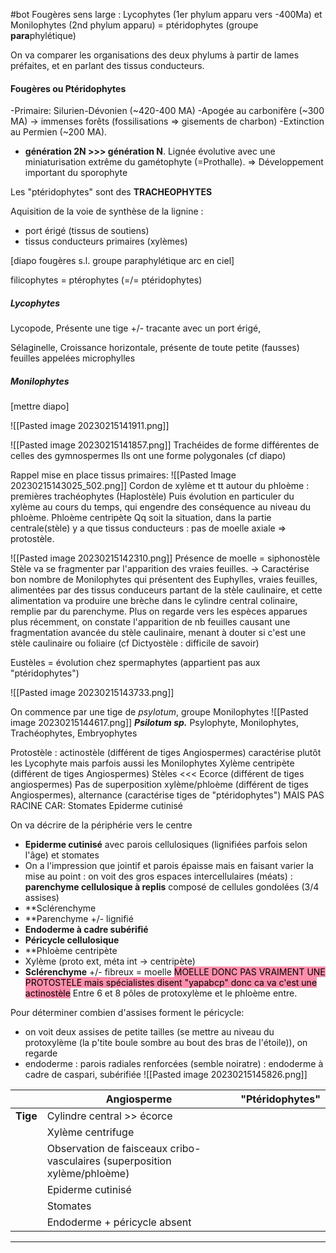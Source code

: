#bot
Fougères sens large :  Lycophytes (1er phylum apparu vers -400Ma) et Monilophytes (2nd phylum apparu) = ptéridophytes (groupe **para**phylétique)


On va comparer les organisations des deux phylums à partir de lames préfaites, et en parlant des tissus conducteurs.

#### Fougères ou Ptéridophytes 
-Primaire: Silurien-Dévonien (~420-400 MA) 
-Apogée au carbonifère (~300 MA) → immenses forêts (fossilisations ⇒ gisements de charbon) 
-Extinction au Permien (~200 MA). 

- **génération 2N >>> génération N**. Lignée évolutive avec une miniaturisation extrême du gamétophyte (=Prothalle). ⇒ Développement important du sporophyte

Les "ptéridophytes" sont des **TRACHEOPHYTES**

Aquisition de la voie de synthèse de la lignine :
- port érigé (tissus de soutiens)
- tissus conducteurs primaires (xylèmes)

[diapo fougères s.l. groupe paraphylétique arc en ciel]

filicophytes = ptérophytes (=/= ptéridophytes)

##### Lycophytes

Lycopode, 
Présente une tige +/- tracante avec un port érigé,

Sélaginelle,
Croissance horizontale, présente de toute petite (fausses) feuilles appelées microphylles

##### Monilophytes
[mettre diapo]

![[Pasted image 20230215141911.png]]

![[Pasted image 20230215141857.png]]
Trachéides de forme différentes de celles des gymnospermes
Ils ont une forme polygonales (cf diapo)


Rappel mise en place tissus primaires:
![[Pasted Image 20230215143025_502.png]]
Cordon de xylème et tt autour du phloème : premières trachéophytes (Haplostèle)
Puis évolution en particuler du xylème au cours du temps, qui engendre des conséquence au niveau du phloème.
Phloème centripète
Qq soit la situation, dans la partie centrale(stèle) y a que tissus conducteurs : pas de moelle axiale
=> protostèle.


![[Pasted image 20230215142310.png]]
Présence de moelle = siphonostèle
Stèle va se fragmenter par l'apparition des vraies feuilles.
-> Caractérise bon nombre de Monilophytes qui présentent des Euphylles, vraies feuilles, alimentées par des tissus conduceurs partant de la stèle caulinaire, et cette alimentation va produire une brèche dans le cylindre central colinaire, remplie par du parenchyme.
Plus on regarde vers les espèces apparues plus récemment, on constate l'apparition de nb feuilles causant une fragmentation avancée du stèle caulinaire, menant à douter si c'est une stèle caulinaire ou foliaire (cf Dictyostèle : difficile de savoir)

Eustèles = évolution chez spermaphytes (appartient pas aux "ptéridophytes")

![[Pasted image 20230215143733.png]]




On commence par une tige de *psylotum*, groupe Monilophytes
![[Pasted image 20230215144617.png]]
***Psilotum sp.***
Psylophyte, Monilophytes, Trachéophytes, Embryophytes

Protostèle : actinostèle (différent de tiges Angiospermes) caractérise plutôt les Lycophyte mais parfois aussi les Monilophytes
Xylème centripète (différent de tiges Angiospermes)
Stèles <<< Ecorce (différent de tiges angiospermes)
Pas de superposition xylème/phloème (différent de tiges Angiospermes), alternance (caractérise tiges de "ptéridophytes")
MAIS PAS RACINE CAR: 
Stomates
Epiderme cutinisé

On va décrire de la périphérie vers le centre
- **Epiderme cutinisé** avec parois cellulosiques (lignifiées parfois selon l'âge) et stomates
- On a l'impression que jointif et parois épaisse mais en faisant varier la mise au point : on voit des gros espaces intercellulaires (méats) : **parenchyme cellulosique à replis** composé de cellules gondolées (3/4 assises)
- **Sclérenchyme
- **Parenchyme +/- lignifié
- **Endoderme à cadre subérifié**
- **Péricycle cellulosique**
- **Phloème centripète
- Xylème (proto ext, méta int -> centripète)
- **Sclérenchyme** +/- fibreux = moelle
<mark style="background: #FF5582A6;">MOELLE DONC PAS VRAIMENT UNE PROTOSTELE mais spécialistes disent "yapabcp" donc ca va c'est une actinostèle</mark>
Entre 6 et 8 pôles de protoxylème et le phloème entre.


Pour déterminer combien d'assises forment le péricycle:
- on voit deux assises de petite tailles (se mettre au niveau du protoxylème (la p'tite boule sombre au bout des bras de l'étoile)), on regarde
- endoderme : parois radiales renforcées (semble noiratre) : endoderme à cadre de caspari, subérifiée
![[Pasted image 20230215145826.png]]



























|          | **Angiosperme**                                                           | **"Ptéridophytes"** |
| -------- | ------------------------------------------------------------------------- | ------------------- |
| **Tige** | Cylindre central >> écorce                                                |                     |
|          | Xylème centrifuge                                                         |                     |
|          | Observation de faisceaux cribo-vasculaires (superposition xylème/phloème) |                     |
|          | Epiderme cutinisé                                                         |                     |
|          | Stomates                                                                  |                     |
|          | Endoderme + péricycle absent                                              |                     |



___


